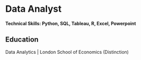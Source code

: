# Data Analyst

#### Technical Skills: Python, SQL, Tableau, R, Excel, Powerpoint

## Education 
Data Analytics | London School of Economics (Distinction)


